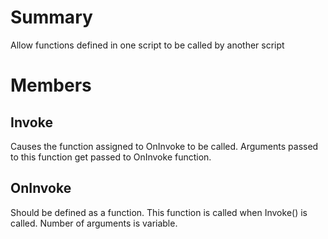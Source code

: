 # Summary
Allow functions defined in one script to be called by another script

# Members

## Invoke
Causes the function assigned to OnInvoke to be called. Arguments passed to this function get passed to OnInvoke function.

## OnInvoke
Should be defined as a function. This function is called when Invoke() is called. Number of arguments is variable.